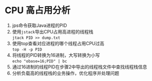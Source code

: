 # CPU 高占用分析
1. jps命令获取Java进程的PID
2. 使用`jstack`导出CPU占用高进程的线程栈  
`jtack PID >> dump.txt`
3. 使用top查看对应进程的哪个线程占用CPU过高  
`top -H -p PID`
4. 将线程的PID转换为16进制，大写转换为小写   
`echo "obase=16;PID" | bc`
5. 通过16进制的线程PID在步骤2中导出的线程栈文件中查找线程栈信息
6. 分析负载高的线程栈的业务操作，优化程序并处理问题  
